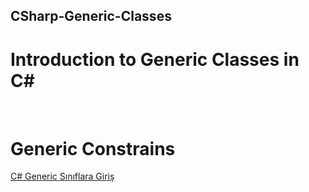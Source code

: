 ## CSharp-Generic-Classes

 # Introduction to Generic Classes in C#
 
 <br />
 
 # Generic Constrains
 
 
 [C# Generic Sınıflara Giriş](https://www.youtube.com/watch?v=23jDOOE9ssg)
